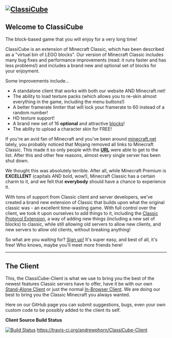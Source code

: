 [![ClassiCube](http://i.imgur.com/AnTFEMN.png)](http://www.classicube.net/)
-----
**Welcome to ClassiCube**
-----
The block-based game that you will enjoy for a very long time!

ClassiCube is an extension of Minecraft Classic, which has been described as a "virtual bin of LEGO blocks". Our version of Minecraft Classic includes many bug fixes and performance improvements (read: it runs faster and has less problems!) and includes a brand new and optional set of blocks for your enjoyment.

Some improvements include...

  *  A standalone client that works with both our website AND Minecraft.net!
  *  The ability to load texture packs (which allows you to re-skin almost everything in the game, including the menu buttons!)
  *  A better framerate limiter that will lock your framerate to 60 instead of a random number!
  *  HD texture support!
  *  A brand new set of 16 **optional** and attractive [blocks](http://wiki.vg/Classic_Protocol_Extension#CustomBlocks)!
  *  The ability to upload a character skin for FREE!

If you're an avid fan of Minecraft and you've been around [minecraft.net](https://minecraft.net/) lately, you probably noticed that Mojang removed all links to Minecraft Classic. This made it so only people with the **[URL](https://minecraft.net/classic/list)** were able to get to the list. After this and other few reasons, almost every single server has been shut down.

We thought this was absolutely terrible. After all, while Minecraft Premium is **EXCELLENT** (capitals AND bold, wow!), Minecraft Classic has a certain charm to it, and we felt that **everybody** should have a chance to experience it.

With tons of support from Classic client and server developers, we've created a brand new extension of Classic that builds upon what the original classic was - an excellent time-wasting game. With full control over the client, we took it upon ourselves to add things to it, including the [Classic Protocol Extension](http://wiki.vg/Classic_Protocol_Extension), a way of adding new things (including a new set of blocks) to classic, while still allowing old servers to allow new clients, and new servers to allow old clients, without breaking anything!

So what are you waiting for? [Sign up!](http://www.classicube.net/acc/register/) It's super easy, and best of all, it's free! Who knows, maybe you'll meet more friends here!

-----
The Client
-----
This, the ClassiCube-Client is what we use to bring you the best of the newest features Classic servers have to offer, have it be with our own [Stand-Alone Client](http://static.classicube.net/client/ClassiCube.exe) or just the normal [In-Browser Client](http://www.classicube.net/server/list/). We are doing our best to bring you the Classic Minecraft you always wanted.

Here on our GitHub page you can submit suggestions, bugs, even your own custom code to be possibly added to the client its self.

**Client Source Build Status**

[![Build Status](https://travis-ci.org/andrewphorn/ClassiCube-Client.png?branch=master)](https://travis-ci.org/andrewphorn/ClassiCube-Client) https://travis-ci.org/andrewphorn/ClassiCube-Client
